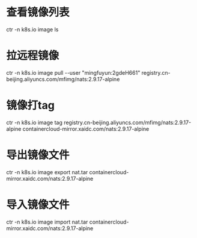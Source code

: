 # 查看镜像列表
ctr -n k8s.io image ls

# 拉远程镜像
ctr -n k8s.io image pull --user "mingfuyun:2gdeH661" registry.cn-beijing.aliyuncs.com/mfimg/nats:2.9.17-alpine

# 镜像打tag
ctr -n k8s.io image tag registry.cn-beijing.aliyuncs.com/mfimg/nats:2.9.17-alpine containercloud-mirror.xaidc.com/nats:2.9.17-alpine

# 导出镜像文件
ctr -n k8s.io image export nat.tar containercloud-mirror.xaidc.com/nats:2.9.17-alpine

# 导入镜像文件
ctr -n k8s.io image import nat.tar containercloud-mirror.xaidc.com/nats:2.9.17-alpine